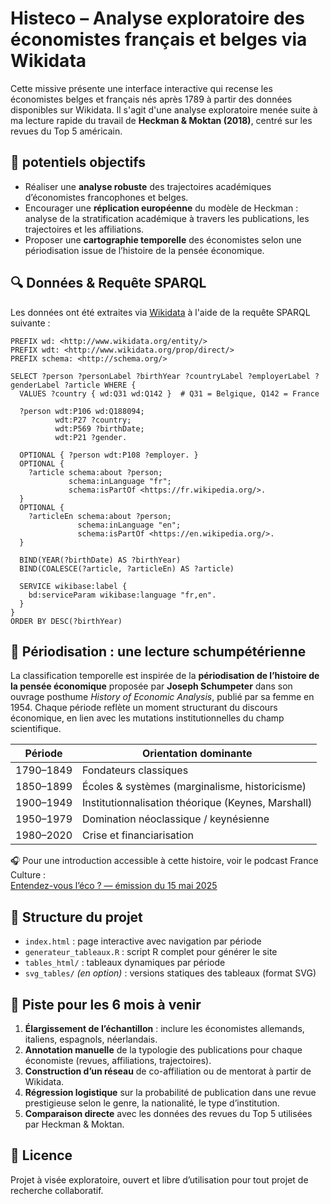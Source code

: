 
# Histeco – Analyse exploratoire des économistes français et belges via Wikidata

Cette missive présente une interface interactive qui recense les économistes belges et français nés après 1789 à partir des données disponibles sur Wikidata. Il s'agit d'une analyse exploratoire menée  suite à ma lecture rapide du travail de **Heckman & Moktan (2018)**, centré sur les revues du Top 5 américain.

## 🎯 potentiels objectifs

- Réaliser une **analyse robuste** des trajectoires académiques d’économistes francophones et belges.
- Encourager une **réplication européenne** du modèle de Heckman : analyse de la stratification académique à travers les publications, les trajectoires et les affiliations.
- Proposer une **cartographie temporelle** des économistes selon une périodisation issue de l’histoire de la pensée économique.

## 🔍 Données & Requête SPARQL

Les données ont été extraites via [Wikidata](https://query.wikidata.org/) à l'aide de la requête SPARQL suivante :

```sparql
PREFIX wd: <http://www.wikidata.org/entity/>
PREFIX wdt: <http://www.wikidata.org/prop/direct/>
PREFIX schema: <http://schema.org/>

SELECT ?person ?personLabel ?birthYear ?countryLabel ?employerLabel ?genderLabel ?article WHERE {
  VALUES ?country { wd:Q31 wd:Q142 }  # Q31 = Belgique, Q142 = France

  ?person wdt:P106 wd:Q188094;
          wdt:P27 ?country;
          wdt:P569 ?birthDate;
          wdt:P21 ?gender.

  OPTIONAL { ?person wdt:P108 ?employer. }
  OPTIONAL {
    ?article schema:about ?person;
             schema:inLanguage "fr";
             schema:isPartOf <https://fr.wikipedia.org/>.
  }
  OPTIONAL {
    ?articleEn schema:about ?person;
               schema:inLanguage "en";
               schema:isPartOf <https://en.wikipedia.org/>.
  }

  BIND(YEAR(?birthDate) AS ?birthYear)
  BIND(COALESCE(?article, ?articleEn) AS ?article)

  SERVICE wikibase:label {
    bd:serviceParam wikibase:language "fr,en".
  }
}
ORDER BY DESC(?birthYear)
```

## 🧠 Périodisation : une lecture schumpétérienne

La classification temporelle est inspirée de la **périodisation de l’histoire de la pensée économique** proposée par **Joseph Schumpeter** dans son ouvrage posthume _History of Economic Analysis_, publié par sa femme en 1954. Chaque période reflète un moment structurant du discours économique, en lien avec les mutations institutionnelles du champ scientifique.

| Période | Orientation dominante |
|--------|------------------------|
| 1790–1849 | Fondateurs classiques |
| 1850–1899 | Écoles & systèmes (marginalisme, historicisme) |
| 1900–1949 | Institutionnalisation théorique (Keynes, Marshall) |
| 1950–1979 | Domination néoclassique / keynésienne |
| 1980–2020 | Crise et financiarisation |

🎧 Pour une introduction accessible à cette histoire, voir le podcast France Culture :  
[Entendez-vous l’éco ? — émission du 15 mai 2025](https://www.radiofrance.fr/franceculture/podcasts/entendez-vous-l-eco/entendez-vous-l-eco-emission-du-jeudi-15-mai-2025-8472991)

## 📁 Structure du projet

- `index.html` : page interactive avec navigation par période
- `generateur_tableaux.R` : script R complet pour générer le site
- `tables_html/` : tableaux dynamiques par période
- `svg_tables/` *(en option)* : versions statiques des tableaux (format SVG)

## 🚧 Piste pour les 6 mois à venir

1. **Élargissement de l’échantillon** : inclure les économistes allemands, italiens, espagnols, néerlandais.
2. **Annotation manuelle** de la typologie des publications pour chaque économiste (revues, affiliations, trajectoires).
3. **Construction d’un réseau** de co-affiliation ou de mentorat à partir de Wikidata.
4. **Régression logistique** sur la probabilité de publication dans une revue prestigieuse selon le genre, la nationalité, le type d’institution.
5. **Comparaison directe** avec les données des revues du Top 5 utilisées par Heckman & Moktan.

## 📜 Licence

Projet à visée exploratoire, ouvert et libre d’utilisation pour tout projet de recherche collaboratif.
